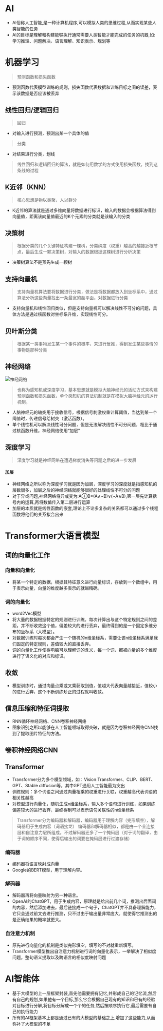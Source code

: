 # AI
- AI俗称人工智能,是一种计算机程序,可以模拟人类的思维过程,从而实现某些人类智能的任务
- AI的目标是理解和构建能够执行通常需要人类智能才能完成的任务的机器,如:学习推理、问题解决、语言理解、知识表示、规划等
# 机器学习
> 预测函数和损失函数
- 预测函数代表模型训练的规则，损失函数代表数据和训练目标之间的误差，表示该数据是否应该被丢弃
## 线性回归/逻辑回归
> 回归
- 对输入进行预测，预测出某一个具体的值
> 分类
- 对结果进行分类，划线
> 线性回归和逻辑回归的算法，就是如何用数学的方式使用损失函数，找到这条线的过程
##  K近邻（KNN）
> 核心思想是物以类聚，人以群分
- K近邻的算法就是通过多维向量将数据进行标识，输入的数据会根据算法得到向量值，距离该向量值最近的K个元素的分类就是该输入的分类
## 决策树
> 根据分类的几个关键特征构建一棵树，分类纯度（权重）越高的越接近根节点，最后生成一颗决策树，对输入的数据根据这棵树进行分析决策
- 决策树算法不是预先生成一颗树
## 支持向量机
> 支持向量机算法要将数据进行分类，做法是将数据都放入到坐标系中，通过算法分析这些向量找出一条最宽的超平面，对数据进行分类
- 支持向量机和线性回归类似，但是支持向量机可以解决线性不可分的问题，具体方法是通过核函数对坐标系升维，实现线性可分。
## 贝叶斯分类
> 根据某一类事物发生某一个事件的概率，来进行反推，得到发生某些事情的事物是那种分类
## 神经网络
![神经网络](/images/神经网络.png)

> 也称为感知机或深度学习，基本思想就是模拟大脑神经元的活动方式来构建预测函数和损失函数，单个感知机的算法机制就是在模拟大脑神经元的运行机制。
- 人脑神经元的轴突用于接收信号，根据信号刺激权重计算阈值，当达到某一个阈值时，传递信号给树突（激活函数）。
- 单个线性机可以解决线性可分问题，但是无法解决线性不可分问题，相比于通过核函数升维，神经网络使用“加层”
## 深度学习
> 深度学习就是神经网络在遭遇梯度消失等问题之后的进一步发展
#### 加层
- 神经网络之所以称为深度学习就是因为加层，深度学习的深度就是指感知机的层数很多，加层之后的神经网络就能够很好的处理线性不可分的问题
- 对于异或问题,神经网络将异或变为:A⊕B=(A∧¬B)∨(¬A∧B),第一层先计算括号内的运算,再将数值传入第二层进行运算
- 加层的本质就是线性函数的嵌套,理论上不论多复杂的关系都可以通过多个线程函数将他们的关系拟合出来
# Transformer大语言模型
## 词的向量化工作
### 向量和向量化
- 将某一个特定的数据，根据其特征意义进行向量标识，存放到一个数组中，用于表示向量，向量的维度越多表示的就越精确。
### 词的向量化
- word2Vec模型
- 将大量的数据根据特定的规则进行训练，每次计算出与这个特定规则之间的差距，并不断收敛这个值，偏差较大的进行丢弃，最终得到的是一个固定多维分布的坐标系（大模型）。
- 对数据训练时每次都会产生一个随机的n维坐标系，需要让该n维坐标系满足我们固定的特定规则，差值较大的直接丢弃。
- 词的向量化工作使得电脑可以理解词的含义，每一个词，都被向量的多个维度进行了语义化的对应和标识。
## 收敛
- 模型训练时，通过向量点乘或叉乘获取到值，值越大代表向量越接近，值较小的进行丢弃，这个不断训练矫正的过程就叫收敛。
## 信息压缩和特征词提取
- RNN循环神经网络、CNN卷积神经网络
- 图象识别之所以能够在人工智能领域取得突破，就是因为卷积神经网络CNN找到了提取图片特征的方法。
## 卷积神经网络CNN
## Transformer
- Transformer分为多个模型领域，如：Vision Transformer、CLIP、BERT、GPT、Stable diffusion等，其中GPT通用人工智能最为突出
- 训练规则：多个词语之间通过向量相乘的权重进行关联，权重越高代表词语的相关性越高
- 对模型进行向量化，随机生成n维坐标系，输入多个语句进行训练，如果训练偏差较大的进行丢弃，最终得到可以表示语句关联性的n维坐标系
> Transformer分为编码器和解码器，编码器用于理解内容（完形填空），解码器用于生成内容（词语接龙）
> 编码器和解码器相似，都是由一个全连接层和自注意力层所组成，不过解码器还多了一个掩码层（对于词的翻译，由于词的顺序不同，使得后输出的词要在掩码层进行过渡存储）
### 编码器
- 编码器将语言映射成向量
- Google的BERT模型，用于理解内容。
### 解码器
- 解码器再将向量映射为另一种语言。
- OpenAI的ChatGPT，用于生成内容，原理就是给出前几个词，推测出后面词的内容，然后添加进去，最后链接成一个句子，ChatGPT并不具备理解能力，它只会通过前文去进行推测，只不过由于输出量非常庞大，就使得它推测出的是正确结果的概率就更大。
### 自注意力机制
- 原先进行向量化的机制是类似完形填空，填写的不对就重新填写。
- Transformer模型推出自注意力机制进行词的向量化表示，一举解决了相似度问题，整句语义提取以及跨语言的相似度映射问题
# AI智能体
- 基于大模型的上一层框架封装,首先他需要拥有记忆,并形成自己的记忆流,然后有自己的规划,如果他有一个目标,那么它会根据自己现有的知识和已有的经验对目标进行分解,将目标分解成一个个的任务,然后按顺序执行它,最后需要有自己的执行能力
- 所有的AI框架基本上都是通过已有的大模型的基础之上,增加了这些能力,从而弥补了大模型的不足
